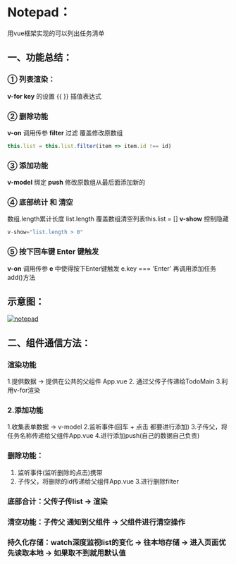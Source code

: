 # Notepad：
用vue框架实现的可以列出任务清单
## 一、功能总结：
### ① 列表渲染：
**v-for key** 的设置 {{ }} 插值表达式
### ② 删除功能
**v-on** 调用传参 **filter** 过滤 覆盖修改原数组  
```javascript
this.list = this.list.filter(item => item.id !== id)
```
### ③ 添加功能
**v-model** 绑定 **push** 修改原数组从最后面添加新的
### ④ 底部统计 和 清空
数组.length累计长度 list.length
覆盖数组清空列表this.list = []
**v-show** 控制隐藏  
```javascript
v-show="list.length > 0"
```
### ⑤ 按下回车键 Enter 键触发
**v-on** 调用传参 **e** 中使得按下Enter键触发
e.key === 'Enter'
再调用添加任务add()方法
## 示意图：
[![notepad](https://img.17carat.cn/2024/04/github/notepad.png "notepad")](https://img.17carat.cn/2024/04/github/notepad.png "notepad")

## 二、组件通信方法：
### 渲染功能
1.提供数据 -> 提供在公共的父组件 App.vue
2. 通过父传子传递给TodoMain
3.利用v-for渲染

### 2.添加功能
1.收集表单数据 -> v-model
2.监听事件(回车 + 点击 都要进行添加)
3.子传父，将任务名称传递给父组件App.vue
4.进行添加push(自己的数据自己负责)

### 删除功能：
1. 监听事件(监听删除的点击)携带
2. 子传父，将删除的id传递给父组件App.vue
3.进行删除filter

### 底部合计：父传子传list -> 渲染
### 清空功能：子传父 通知到父组件 -> 父组件进行清空操作
### 持久化存储：watch深度监视list的变化 -> 往本地存储 -> 进入页面优先读取本地 -> 如果取不到就用默认值

